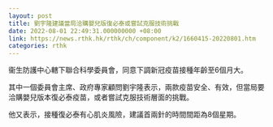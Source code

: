 ```yaml
---
layout: post
title: 劉宇隆建議當局洽購嬰兒版復必泰或嘗試克服技術挑戰
date: 2022-08-01 22:49:31.000000000 +08:00
link: https://news.rthk.hk/rthk/ch/component/k2/1660415-20220801.htm
categories: rthk
---
```


衞生防護中心轄下聯合科學委員會，同意下調新冠疫苗接種年齡至6個月大。

其中一個委員會主席、政府專家顧問劉宇隆表示，兩款疫苗安全、有效，但當局要洽購嬰兒版本復必泰疫苗，或者嘗試克服技術層面的挑戰。

他又表示，接種復必泰有心肌炎風險，建議首兩針的時間間距為8個星期。
